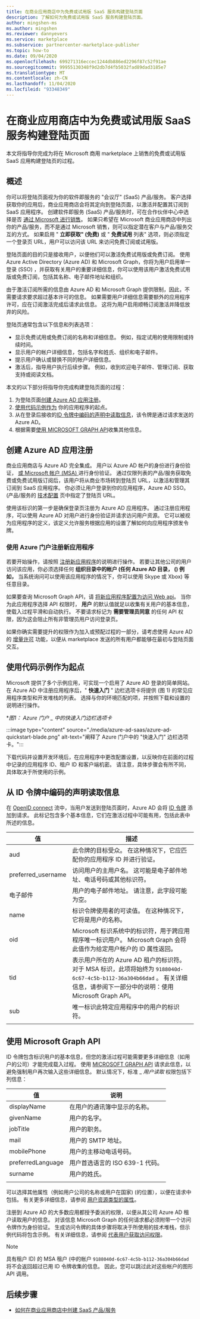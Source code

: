 ```yaml
---
title: 在商业应用商店中为免费或试用版 SaaS 服务构建登陆页面
description: 了解如何为免费或试用版 SaaS 服务构建登陆页面。
author: mingshen-ms
ms.author: mingshen
ms.reviewer: dannyevers
ms.service: marketplace
ms.subservice: partnercenter-marketplace-publisher
ms.topic: how-to
ms.date: 09/04/2020
ms.openlocfilehash: 699271316eccec1244db886ed2296f87c52f91ae
ms.sourcegitcommit: 99955130348f9d2db7d4fb5032fad89dad3185e7
ms.translationtype: MT
ms.contentlocale: zh-CN
ms.lasthandoff: 11/04/2020
ms.locfileid: "93348349"
---
```

# <a name="build-the-landing-page-for-your-free-or-trial-saas-offer-in-the-commercial-marketplace"></a>在商业应用商店中为免费或试用版 SaaS 服务构建登陆页面

本文将指导你完成为将在 Microsoft 商用 marketplace 上销售的免费或试用版 SaaS 应用构建登陆页的过程。

## <a name="overview"></a>概述

你可以将登陆页面视为你的软件即服务的 "会议厅" (SaaS) 产品/服务。 客户选择获取你的应用后，商业应用商店会将其定向到登陆页面，以激活并配置其订阅到 SaaS 应用程序。 创建软件即服务 (SaaS) 产品/服务时，可在合作伙伴中心中选择是否 [通过 Microsoft 进行销售](plan-saas-offer.md#listing-options)。 如果只希望在 Microsoft 商业应用商店中列出你的产品/服务，而不是通过 Microsoft 销售，则可以指定潜在客户与产品/服务交互的方式。 如果启用 " **立即获取" (免费)** 或 " **免费试用** 列表" 选项，则必须指定一个登录页 URL，用户可以访问该 URL 来访问免费订阅或试用版。

登陆页面的目的只是接收用户，以便他们可以激活免费试用版或免费订阅。 使用 Azure Active Directory (Azure AD) 和 Microsoft Graph，你将为用户启用单一登录 (SSO) ，并获取有关用户的重要详细信息，你可以使用该用户激活免费试用版或免费订阅，包括其名称、电子邮件地址和组织。

由于激活订阅所需的信息由 Azure AD 和 Microsoft Graph 提供限制，因此，不需要请求要求超过基本许可的信息。 如果需要用户详细信息需要额外的应用程序许可，应在订阅激活完成后请求此信息。 这将为用户启用顺畅订阅激活并降低放弃的风险。

登陆页通常包含以下信息和列表选项：

- 显示免费试用或免费订阅的名称和详细信息。 例如，指定试用的使用限制或持续时间。
- 显示用户的帐户详细信息，包括名字和姓氏、组织和电子邮件。
- 提示用户确认或替换不同的帐户详细信息。
- 激活后，指导用户执行后续步骤。 例如，收到欢迎电子邮件、管理订阅、获取支持或阅读文档。

本文的以下部分将指导你完成构建登陆页面的过程：

1. 为登陆页面[创建 Azure AD 应用注册](#create-an-azure-ad-app-registration)。
2. [使用代码示例作为](#use-a-code-sample-as-a-starting-point) 你的应用程序的起点。
3. 从在登录后接收的[ID 令牌中编码的声明中读取信息](#read-information-from-claims-encoded-in-the-id-token)，该令牌是通过请求发送的 Azure AD。
4. 根据需要[使用 MICROSOFT GRAPH API](#use-the-microsoft-graph-api)收集其他信息。

## <a name="create-an-azure-ad-app-registration"></a>创建 Azure AD 应用注册

商业应用商店与 Azure AD 完全集成。 用户以 Azure AD 帐户的身份进行身份验证， [或 Microsoft 帐户 (MSA) ](../active-directory/fundamentals/active-directory-whatis.md#terminology)进行身份验证。 通过仅限列表的产品/服务获取免费或免费试用版订阅后，该用户将从商业市场转到登陆页 URL，以激活和管理其订阅到 SaaS 应用程序。 你必须让用户登录到你的应用程序，Azure AD SSO。  (产品/服务的 [技术配置](plan-saas-offer.md#technical-information) 页中指定了登陆页 URL。

使用该标识的第一步是确保登录页注册为 Azure AD 应用程序。 通过注册应用程序，可以使用 Azure AD 对用户进行身份验证并请求访问用户资源。 它可以被视为应用程序的定义，该定义允许服务根据应用的设置了解如何向应用程序颁发令牌。

### <a name="register-a-new-application-using-the-azure-portal"></a>使用 Azure 门户注册新应用程序

若要开始操作，请按照 [注册新应用程序](../active-directory/develop/quickstart-register-app.md)的说明进行操作。 若要让其他公司的用户访问该应用，你必须选择任何 **组织目录中的帐户 (任何 Azure AD 目录， () 例如，** 当系统询问可以使用该应用程序的情况下，你可以使用 Skype 或 Xbox) 等任意目录。

如果要查询 Microsoft Graph API，请 [将新应用程序配置为访问 Web api](../active-directory/develop/quickstart-configure-app-access-web-apis.md)。 当你为此应用程序选择 API 权限时， **用户** 的默认值就足以收集有关用户的基本信息，使载入过程平滑和自动执行。 不要请求标记为 **需要管理员同意** 的任何 API 权限，因为这会阻止所有非管理员用户访问登录页。

如果你确实需要提升的权限作为加入或预配过程的一部分，请考虑使用 Azure AD 的 [增量许可](../active-directory/azuread-dev/azure-ad-endpoint-comparison.md) 功能，以便从 marketplace 发送的所有用户都能够在最初与登陆页面交互。

## <a name="use-a-code-sample-as-a-starting-point"></a>使用代码示例作为起点

Microsoft 提供了多个示例应用，可实现一个启用了 Azure AD 登录的简单网站。 在 Azure AD 中注册应用程序后，" **快速入门** " 边栏选项卡将提供 (图 1) 的常见应用程序类型和开发堆栈的列表。 选择与你的环境匹配的项，并按照下载和设置的说明进行操作。

**_图1： Azure 门户 _ 中的快速入门边栏选项卡_*

:::image type="content" source="./media/azure-ad-saas/azure-ad-quickstart-blade.png" alt-text="阐释了 Azure 门户中的 &quot;快速入门&quot; 边栏选项卡。":::

下载代码并设置开发环境后，在应用程序中更改配置设置，以反映你在前面的过程中记录的应用程序 ID、租户 ID 和客户端机密。 请注意，具体步骤会有所不同，具体取决于所使用的示例。

## <a name="read-information-from-claims-encoded-in-the-id-token"></a>从 ID 令牌中编码的声明读取信息

在 [OpenID connect](../active-directory/develop/v2-protocols-oidc.md) 流中，当用户发送到登陆页面时，Azure AD 会将 [ID 令牌](../active-directory/develop/id-tokens.md) 添加到请求。 此标记包含多个基本信息，它们在激活过程中可能有用，包括此表中所述的信息。

| 值 | 描述 |
| ------------ | ------------- |
| aud | 此令牌的目标受众。 在这种情况下，它应匹配你的应用程序 ID 并进行验证。 |
| preferred_username | 访问用户的主用户名。 这可能是电子邮件地址、电话号码或其他标识符。 |
| 电子邮件 | 用户的电子邮件地址。 请注意，此字段可能为空。 |
| name | 标识令牌使用者的可读值。 在这种情况下，它将是用户的名称。 |
| oid | Microsoft 标识系统中的标识符，用于跨应用程序唯一标识用户。 Microsoft Graph 会将此值作为给定用户帐户的 ID 属性返回。 |
| tid | 表示用户所在的 Azure AD 租户的标识符。 对于 MSA 标识，此项将始终为 `9188040d-6c67-4c5b-b112-36a304b66dad` 。 有关详细信息，请参阅下一部分中的说明：使用 Microsoft Graph API。 |
| sub | 唯一标识此特定应用程序中的用户的标识符。 |
|||

## <a name="use-the-microsoft-graph-api"></a>使用 Microsoft Graph API

ID 令牌包含标识用户的基本信息，但您的激活过程可能需要更多详细信息（如用户的公司）才能完成载入过程。 使用 [MICROSOFT GRAPH API](/graph/use-the-api) 请求此信息，以避免强制用户再次输入这些详细信息。 默认情况下，标准 _ *用户读取* 权限包括下列信息：

| 值 | 说明 |
| ------------ | ------------- |
| displayName | 在用户的通讯簿中显示的名称。 |
| givenName | 用户的名字。 |
| jobTitle | 用户的职务。 |
| mail | 用户的 SMTP 地址。 |
| mobilePhone | 用户的主移动电话号码。 |
| preferredLanguage | 用户首选语言的 ISO 639-1 代码。 |
| surname | 用户的姓氏。 |
|||

可以选择其他属性（例如用户公司的名称或用户在国家)  (的位置），以便在请求中包括。 有关更多详细信息，请参阅 [用户资源类型的属性](/graph/api/resources/user?view=graph-rest-1.0&preserve-view=true#properties)。

注册到 Azure AD 的大多数应用都授予委派的权限，以便从其公司 Azure AD 租户读取用户的信息。 对该信息 Microsoft Graph 的任何请求都必须附带一个访问令牌作为身份验证。 生成访问令牌的具体步骤将取决于所使用的技术堆栈，但示例代码将包含示例。 有关详细信息，请参阅 [代表用户获取访问权限](/graph/auth-v2-user)。

> [!NOTE]
> 具有租户 ID) 的 MSA 租户 (中的帐户 `9188040d-6c67-4c5b-b112-36a304b66dad` 将不会返回超过已用 ID 令牌收集的信息。 因此，您可以跳过此对这些帐户的图形 API 调用。

## <a name="next-steps"></a>后续步骤
- [如何在商业应用商店中创建 SaaS 产品/服务](create-new-saas-offer.md)